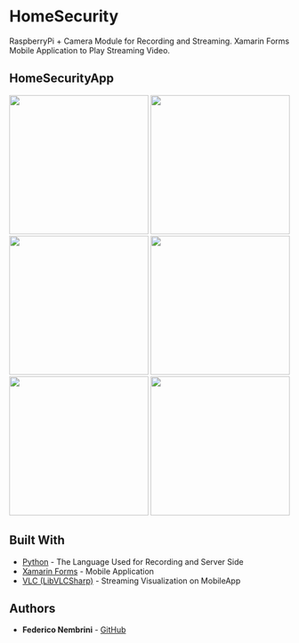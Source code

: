 # HomeSecurity

RaspberryPi + Camera Module for Recording and Streaming.
Xamarin Forms Mobile Application to Play Streaming Video.

## HomeSecurityApp
<img src="https://raw.githubusercontent.com/FedericoNembrini/HomeSecurityCamera/assets/docs/images/HomeSecurityApp_StreamList.png?raw=true" width="250px" /> <img src="https://raw.githubusercontent.com/FedericoNembrini/HomeSecurityCamera/assets/docs/images/HomeSecurityApp_StreamVisualization.png?raw=true" width="250px" /> <img src="https://raw.githubusercontent.com/FedericoNembrini/HomeSecurityCamera/assets/docs/images/HomeSecurityApp_Menu.png?raw=true" width="250px" /> <img src="https://raw.githubusercontent.com/FedericoNembrini/HomeSecurityCamera/assets/docs/images/HomeSecurityApp_StreamUrlManagement.png?raw=true" width="250px" /> <img src="https://raw.githubusercontent.com/FedericoNembrini/HomeSecurityCamera/assets/docs/images/HomeSecurityApp_AddStreamUrl.png?raw=true" width="250px" /> <img src="https://raw.githubusercontent.com/FedericoNembrini/HomeSecurityCamera/assets/docs/images/HomeSecurityApp_About.png?raw=true" width="250px" />

## Built With

* [Python](https://docs.python.org/3/) - The Language Used for Recording and Server Side
* [Xamarin Forms](https://docs.microsoft.com/it-it/xamarin/xamarin-forms/) - Mobile Application
* [VLC (LibVLCSharp)](https://code.videolan.org/videolan/LibVLCSharp) - Streaming Visualization on MobileApp

## Authors

* **Federico Nembrini** - [GitHub](https://github.com/FedericoNembrini)
